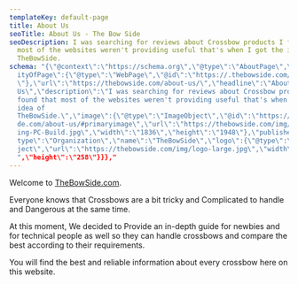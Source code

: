 ```yaml
---
templateKey: default-page
title: About Us
seoTitle: About Us - The Bow Side
seoDescription: I was searching for reviews about Crossbow products I found that
  most of the websites weren't providing useful that's when I got the idea of
  TheBowSide.
schema: "{\"@context\":\"https://schema.org\",\"@type\":\"AboutPage\",\"mainEnt\
  ityOfPage\":{\"@type\":\"WebPage\",\"@id\":\"https://.thebowside.com/about-us/\
  \"},\"url\":\"https://thebowside.com/about-us/\",\"headline\":\"About
  Us\",\"description\":\"I was searching for reviews about Crossbow products I
  found that most of the websites weren't providing useful that's when I got the
  idea of
  TheBowSide.\",\"image\":{\"@type\":\"ImageObject\",\"@id\":\"https://thebowsi\
  de.com/about-us/#primaryimage\",\"url\":\"https://thebowside.com/img/Best-Gam\
  ing-PC-Build.jpg\",\"width\":\"1836\",\"height\":\"1948\"},\"publisher\":{\"@\
  type\":\"Organization\",\"name\":\"TheBowSide\",\"logo\":{\"@type\":\"ImageOb\
  ject\",\"url\":\"https://thebowside.com/img/logo-large.jpg\",\"width\":\"800\\
  ",\"height\":\"258\"}}},"
---
```

Welcome to [TheBowSide.com](https://thebowside.com).

Everyone knows that Crossbows are a bit tricky and Complicated to handle and Dangerous at the same time.

At this moment, We decided to Provide an in-depth guide for newbies and for technical people as well so they can handle crossbows and compare the best according to their requirements.

You will find the best and reliable information about every crossbow here on this website.